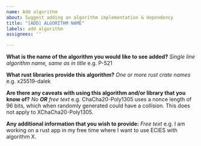 ```yaml
---
name: Add algorithm
about: Suggest adding an algorithm implementation & dependency
title: "[ADD] ALGORITHM NAME"
labels: add algorithm
assignees: ''

---
```


**What is the name of the algorithm you would like to see added?**
_Single line algorithm name, same as in title_
e.g. P-521

**What rust libraries provide this algorithm?**
_One or more rust crate names_
e.g. x25519-dalek

**Are there any caveats with using this algorithm and/or library that you know of?**
_No **OR** free text_
e.g. ChaCha20-Poly1305 uses a nonce length of 96 bits, which when randomly generated could have a collision. This does not apply to XChaCha20-Poly1305.

**Any additional information that you wish to provide:**
_Free text_
e.g. I am working on a rust app in my free time where I want to use ECIES with algorithm X.
